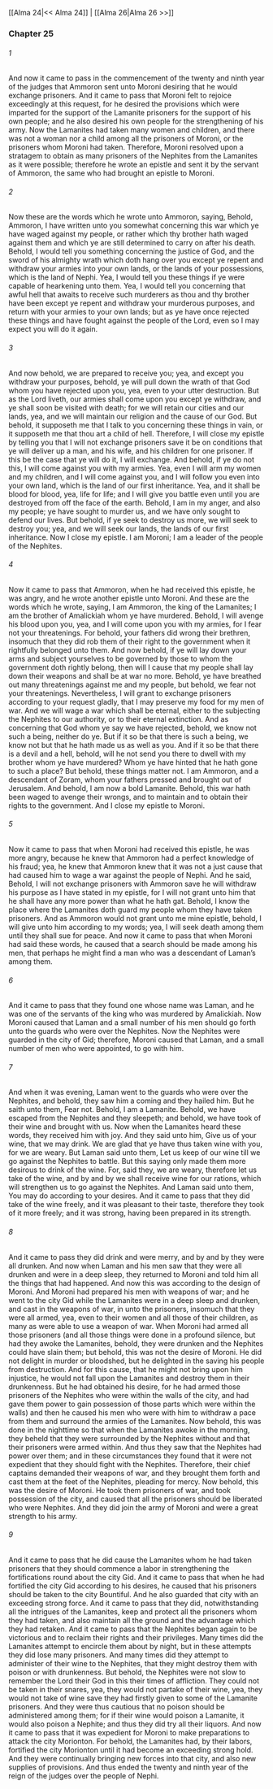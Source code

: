 [[Alma 24|<< Alma 24]]  |  [[Alma 26|Alma 26 >>]]

### Chapter 25
###### 1
And now it came to pass in the commencement of the twenty and ninth year of the judges that Ammoron sent unto Moroni desiring that he would exchange prisoners. And it came to pass that Moroni felt to rejoice exceedingly at this request, for he desired the provisions which were imparted for the support of the Lamanite prisoners for the support of his own people; and he also desired his own people for the strengthening of his army. Now the Lamanites had taken many women and children, and there was not a woman nor a child among all the prisoners of Moroni, or the prisoners whom Moroni had taken. Therefore, Moroni resolved upon a stratagem to obtain as many prisoners of the Nephites from the Lamanites as it were possible; therefore he wrote an epistle and sent it by the servant of Ammoron, the same who had brought an epistle to Moroni.

###### 2
Now these are the words which he wrote unto Ammoron, saying, Behold, Ammoron, I have written unto you somewhat concerning this war which ye have waged against my people, or rather which thy brother hath waged against them and which ye are still determined to carry on after his death. Behold, I would tell you something concerning the justice of God, and the sword of his almighty wrath which doth hang over you except ye repent and withdraw your armies into your own lands, or the lands of your possessions, which is the land of Nephi. Yea, I would tell you these things if ye were capable of hearkening unto them. Yea, I would tell you concerning that awful hell that awaits to receive such murderers as thou and thy brother have been except ye repent and withdraw your murderous purposes, and return with your armies to your own lands; but as ye have once rejected these things and have fought against the people of the Lord, even so I may expect you will do it again.

###### 3
And now behold, we are prepared to receive you; yea, and except you withdraw your purposes, behold, ye will pull down the wrath of that God whom you have rejected upon you, yea, even to your utter destruction. But as the Lord liveth, our armies shall come upon you except ye withdraw, and ye shall soon be visited with death; for we will retain our cities and our lands, yea, and we will maintain our religion and the cause of our God. But behold, it supposeth me that I talk to you concerning these things in vain, or it supposeth me that thou art a child of hell. Therefore, I will close my epistle by telling you that I will not exchange prisoners save it be on conditions that ye will deliver up a man, and his wife, and his children for one prisoner. If this be the case that ye will do it, I will exchange. And behold, if ye do not this, I will come against you with my armies. Yea, even I will arm my women and my children, and I will come against you, and I will follow you even into your own land, which is the land of our first inheritance. Yea, and it shall be blood for blood, yea, life for life; and I will give you battle even until you are destroyed from off the face of the earth. Behold, I am in my anger, and also my people; ye have sought to murder us, and we have only sought to defend our lives. But behold, if ye seek to destroy us more, we will seek to destroy you; yea, and we will seek our lands, the lands of our first inheritance. Now I close my epistle. I am Moroni; I am a leader of the people of the Nephites.

###### 4
Now it came to pass that Ammoron, when he had received this epistle, he was angry, and he wrote another epistle unto Moroni. And these are the words which he wrote, saying, I am Ammoron, the king of the Lamanites; I am the brother of Amalickiah whom ye have murdered. Behold, I will avenge his blood upon you, yea, and I will come upon you with my armies, for I fear not your threatenings. For behold, your fathers did wrong their brethren, insomuch that they did rob them of their right to the government when it rightfully belonged unto them. And now behold, if ye will lay down your arms and subject yourselves to be governed by those to whom the government doth rightly belong, then will I cause that my people shall lay down their weapons and shall be at war no more. Behold, ye have breathed out many threatenings against me and my people, but behold, we fear not your threatenings. Nevertheless, I will grant to exchange prisoners according to your request gladly, that I may preserve my food for my men of war. And we will wage a war which shall be eternal, either to the subjecting the Nephites to our authority, or to their eternal extinction. And as concerning that God whom ye say we have rejected, behold, we know not such a being, neither do ye. But if it so be that there is such a being, we know not but that he hath made us as well as you. And if it so be that there is a devil and a hell, behold, will he not send you there to dwell with my brother whom ye have murdered? Whom ye have hinted that he hath gone to such a place? But behold, these things matter not. I am Ammoron, and a descendant of Zoram, whom your fathers pressed and brought out of Jerusalem. And behold, I am now a bold Lamanite. Behold, this war hath been waged to avenge their wrongs, and to maintain and to obtain their rights to the government. And I close my epistle to Moroni.

###### 5
Now it came to pass that when Moroni had received this epistle, he was more angry, because he knew that Ammoron had a perfect knowledge of his fraud; yea, he knew that Ammoron knew that it was not a just cause that had caused him to wage a war against the people of Nephi. And he said, Behold, I will not exchange prisoners with Ammoron save he will withdraw his purpose as I have stated in my epistle, for I will not grant unto him that he shall have any more power than what he hath gat. Behold, I know the place where the Lamanites doth guard my people whom they have taken prisoners. And as Ammoron would not grant unto me mine epistle, behold, I will give unto him according to my words; yea, I will seek death among them until they shall sue for peace. And now it came to pass that when Moroni had said these words, he caused that a search should be made among his men, that perhaps he might find a man who was a descendant of Laman’s among them.

###### 6
And it came to pass that they found one whose name was Laman, and he was one of the servants of the king who was murdered by Amalickiah. Now Moroni caused that Laman and a small number of his men should go forth unto the guards who were over the Nephites. Now the Nephites were guarded in the city of Gid; therefore, Moroni caused that Laman, and a small number of men who were appointed, to go with him.

###### 7
And when it was evening, Laman went to the guards who were over the Nephites, and behold, they saw him a coming and they hailed him. But he saith unto them, Fear not. Behold, I am a Lamanite. Behold, we have escaped from the Nephites and they sleepeth; and behold, we have took of their wine and brought with us. Now when the Lamanites heard these words, they received him with joy. And they said unto him, Give us of your wine, that we may drink. We are glad that ye have thus taken wine with you, for we are weary. But Laman said unto them, Let us keep of our wine till we go against the Nephites to battle. But this saying only made them more desirous to drink of the wine. For, said they, we are weary, therefore let us take of the wine, and by and by we shall receive wine for our rations, which will strengthen us to go against the Nephites. And Laman said unto them, You may do according to your desires. And it came to pass that they did take of the wine freely, and it was pleasant to their taste, therefore they took of it more freely; and it was strong, having been prepared in its strength.

###### 8
And it came to pass they did drink and were merry, and by and by they were all drunken. And now when Laman and his men saw that they were all drunken and were in a deep sleep, they returned to Moroni and told him all the things that had happened. And now this was according to the design of Moroni. And Moroni had prepared his men with weapons of war; and he went to the city Gid while the Lamanites were in a deep sleep and drunken, and cast in the weapons of war, in unto the prisoners, insomuch that they were all armed, yea, even to their women and all those of their children, as many as were able to use a weapon of war. When Moroni had armed all those prisoners (and all those things were done in a profound silence, but had they awoke the Lamanites, behold, they were drunken and the Nephites could have slain them; but behold, this was not the desire of Moroni. He did not delight in murder or bloodshed, but he delighted in the saving his people from destruction. And for this cause, that he might not bring upon him injustice, he would not fall upon the Lamanites and destroy them in their drunkenness. But he had obtained his desire, for he had armed those prisoners of the Nephites who were within the walls of the city, and had gave them power to gain possession of those parts which were within the walls) and then he caused his men who were with him to withdraw a pace from them and surround the armies of the Lamanites. Now behold, this was done in the nighttime so that when the Lamanites awoke in the morning, they beheld that they were surrounded by the Nephites without and that their prisoners were armed within. And thus they saw that the Nephites had power over them; and in these circumstances they found that it were not expedient that they should fight with the Nephites. Therefore, their chief captains demanded their weapons of war, and they brought them forth and cast them at the feet of the Nephites, pleading for mercy. Now behold, this was the desire of Moroni. He took them prisoners of war, and took possession of the city, and caused that all the prisoners should be liberated who were Nephites. And they did join the army of Moroni and were a great strength to his army.

###### 9
And it came to pass that he did cause the Lamanites whom he had taken prisoners that they should commence a labor in strengthening the fortifications round about the city Gid. And it came to pass that when he had fortified the city Gid according to his desires, he caused that his prisoners should be taken to the city Bountiful. And he also guarded that city with an exceeding strong force. And it came to pass that they did, notwithstanding all the intrigues of the Lamanites, keep and protect all the prisoners whom they had taken, and also maintain all the ground and the advantage which they had retaken. And it came to pass that the Nephites began again to be victorious and to reclaim their rights and their privileges. Many times did the Lamanites attempt to encircle them about by night, but in these attempts they did lose many prisoners. And many times did they attempt to administer of their wine to the Nephites, that they might destroy them with poison or with drunkenness. But behold, the Nephites were not slow to remember the Lord their God in this their times of affliction. They could not be taken in their snares, yea, they would not partake of their wine, yea, they would not take of wine save they had firstly given to some of the Lamanite prisoners. And they were thus cautious that no poison should be administered among them; for if their wine would poison a Lamanite, it would also poison a Nephite; and thus they did try all their liquors. And now it came to pass that it was expedient for Moroni to make preparations to attack the city Morionton. For behold, the Lamanites had, by their labors, fortified the city Morionton until it had become an exceeding strong hold. And they were continually bringing new forces into that city, and also new supplies of provisions. And thus ended the twenty and ninth year of the reign of the judges over the people of Nephi.